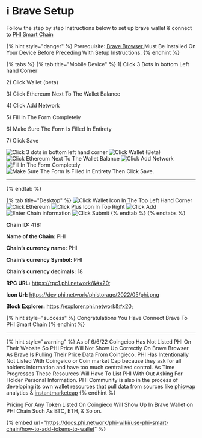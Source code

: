 # ℹ Brave Setup

Follow the step by step Instructions below to set up brave wallet & connect to [PHI Smart Chain](../../) &#x20;

{% hint style="danger" %}
Prerequisite: [Brave Browser ](https://brave.com/)Must Be Installed On Your Device Before Preceding With Setup Instructions. &#x20;
{% endhint %}

{% tabs %}
{% tab title="Mobile Device" %}
1\) Click 3 Dots In bottom Left hand Corner

2\) Click Wallet (beta)

3\) Click Ethereum Next To The Wallet Balance

4\) Click Add Network

5\) Fill In The Form Completely&#x20;

6\) Make Sure The Form Is Filled In Entirety&#x20;

7\) Click Save

![Click 3 dots in bottom left hand corner](../../.gitbook/assets/IMG\_4683.jpg) ![Click Wallet (Beta)](../../.gitbook/assets/IMG\_4684.jpg) ![Click Ethereum Next To The Wallet Balance](../../.gitbook/assets/IMG\_4685.jpg) ![Click Add Network ](../../.gitbook/assets/IMG\_4686.jpg) ![Fill In The Form Completely ](../../.gitbook/assets/IMG\_4687.jpg) ![Make Sure The Form Is Filled In Entirety Then Click Save.](../../.gitbook/assets/IMG\_4688.jpg)

****
{% endtab %}

{% tab title="Desktop" %}
![Click Wallet Icon In The Top Left Hand Corner](<../../.gitbook/assets/Screen Shot 2022-06-06 at 3.51.01 PM.png>) ![Click Ethereum ](<../../.gitbook/assets/Screen Shot 2022-06-06 at 3.52.18 PM.png>) ![Click Plus Icon In Top Right](<../../.gitbook/assets/Screen Shot 2022-06-06 at 3.53.01 PM.png>) ![Click Add](<../../.gitbook/assets/Screen Shot 2022-06-06 at 3.54.02 PM.png>) ![Enter Chain information ](<../../.gitbook/assets/Screen Shot 2022-06-06 at 3.54.53 PM.png>) ![Click Submit](<../../.gitbook/assets/Screen Shot 2022-06-06 at 3.55.06 PM.png>)
{% endtab %}
{% endtabs %}

**Chain ID:** 4181&#x20;

**Name of the Chain:** PHI&#x20;

**Chain’s currency name:** PHI&#x20;

**Chain’s currency Symbol:** PHI&#x20;

**Chain’s currency decimals:** 18&#x20;

**RPC URL:** https://rpc1.phi.network/​&#x20;

**Icon Url:** https://dev.phi.network/phistorage/2022/05/phi.png

**Block Explorer:** https://explorer.phi.network&#x20;

{% hint style="success" %}
Congratulations You Have Connect Brave To PHI Smart Chain
{% endhint %}

****

{% hint style="warning" %}
As of 6/6/22 Coingeico Has Not Listed PHI On Their Website So PHI Price Will Not Show Up Correctly On Brave Browser As Brave Is Pulling Their Price Data From Coingieco. PHI Has Intentionally Not Listed With Coingeico or Coin market Cap because they ask for all holders information and have too much centralized control. As Time Progresses These Resources Will Have To List PHI With Out Asking For Holder Personal Information. PHI Community is also in the process of developing its own wallet resources that pull data from sources like [phiswap](https://info.phiswap.com) analytics & [instantmarketcap](https://instantmarketcap.com)&#x20;
{% endhint %}

Pricing For Any Token Listed On Coingieco Will Show Up In Brave Wallet on PHI Chain Such As BTC, ETH, & So on.&#x20;

{% embed url="https://docs.phi.network/phi-wiki/use-phi-smart-chain/how-to-add-tokens-to-wallet" %}
